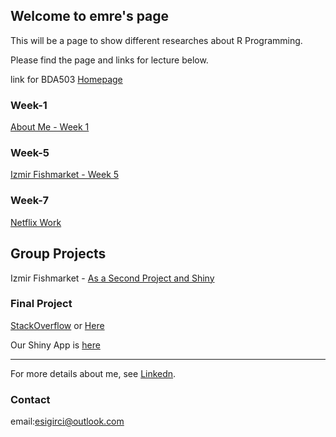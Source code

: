 ## Welcome to emre's page

This will be a page to show different researches about R Programming.

Please find the page and links for lecture below.

link for BDA503 [Homepage](https://mef-bda503.github.io/)

### Week-1

[About Me - Week 1](RMarkDown_Week1.html)

### Week-5

[Izmir Fishmarket - Week 5](FishMarket.html)

### Week-7

[Netflix Work](netflix_hmw.html)

## Group Projects
 
Izmir Fishmarket - [As a Second Project and Shiny](https://mef05g-rninjas.shinyapps.io/Fish_Price/)
 
### Final Project

[StackOverflow](https://pjournal.github.io/mef05g-rninjas/stackover_final.html) or [Here](Salary_Final.html)

Our Shiny App is [here](https://mef05g-rninjas.shinyapps.io/stack_overflow_shinny/)


-------------------------------------------------------


For more details about me, see [Linkedn](https://www.linkedin.com/in/emrecansigirci/).

### Contact

email:esigirci@outlook.com


